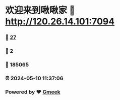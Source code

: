 # 欢迎来到啾啾家 :link: http://120.26.14.101:7094 
### :page_facing_up: [27](http://120.26.14.101:7094/tag.html) 
### :speech_balloon: 2 
### :hibiscus: 185065 
### :alarm_clock: 2024-05-10 11:37:06 
### Powered by :heart: [Gmeek](https://github.com/Meekdai/Gmeek)
